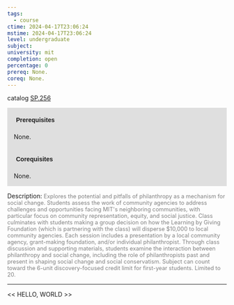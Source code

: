 ```yaml
---
tags:
  - course
ctime: 2024-04-17T23:06:24
mstime: 2024-04-17T23:06:24
level: undergraduate
subject: 
university: mit
completion: open
percentage: 0
prereq: None.
coreq: None.
---
```


catalog [SP.256](http://student.mit.edu/catalog/mSPa.html#SP.256)

<span style="display: block; padding: 15px; background-color: rgb(100, 100, 100, 0.2);"><font id="m_prereq4224_0" style="display: block; font-family: Arial, sans-serif; font-weight: bold; padding: 5px">Prerequisites</font><br><span id="prereq4224_0">None.</span></span>
<span style="display: block; padding: 15px; background-color: rgb(100, 100, 100, 0.2);"><font id="m_coreq4224_0" style="display: block; font-family: Arial, sans-serif; font-weight: bold; padding: 5px">Corequisites</font><br><span id="coreq4224_0">None.</span></span>

<font style="">Description:</font>
<font style="color: grey; font-size: 0.8rem;">Explores the potential and pitfalls of philanthropy as a mechanism for social change. Students assess the work of community agencies to address challenges and opportunities facing MIT's neighboring communities, with particular focus on community representation, equity, and social justice. Class culminates with students making a group decision on how the Learning by Giving Foundation (which is partnering with the class) will disperse $10,000 to local community agencies. Each session includes a presentation by a local community agency, grant-making foundation, and/or individual philanthropist. Through class discussion and supporting materials, students examine the interaction between philanthropy and social change, including the role of philanthropists past and present in shaping social change and social conservatism. Subject can count toward the 6-unit discovery-focused credit limit for first-year students. Limited to 20.</font>



---

<< HELLO, WORLD >>
